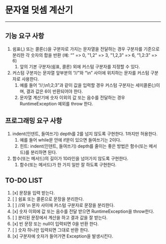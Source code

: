 # 문자열 덧셈 계산기
---
## 기능 요구 사항
1. 쉼표(,) 또는 콜론(:)을 구분자로 가지는 문자열을 전달하는 경우 구분자를 기준으로 분리한 각 숫자의 합을 반환 (예: “” => 0, "1,2" => 3, "1,2,3" => 6, “1,2:3” => 6)
   1. 앞의 기본 구분자(쉼표, 콜론) 외에 커스텀 구분자를 지정할 수 있다.
2. 커스텀 구분자는 문자열 앞부분의 “//”와 “\n” 사이에 위치하는 문자를 커스텀 구분자로 사용한다. 
   1. 예를 들어 “//;\n1;2;3”과 같이 값을 입력할 경우 커스텀 구분자는 세미콜론(;)이며, 결과 값은 6이 반환되어야 한다. 
   2. 문자열 계산기에 숫자 이외의 값 또는 음수를 전달하는 경우 RuntimeException 예외를 throw 한다.

## 프로그래밍 요구 사항

1. indent(인덴트, 들여쓰기) depth를 2를 넘지 않도록 구현한다. 1까지만 허용한다. 
   1. 예를 들어 while문 안에 if문이 있으면 들여쓰기는 2이다. 
   2. 힌트: indent(인덴트, 들여쓰기) depth를 줄이는 좋은 방법은 함수(또는 메서드)를 분리하면 된다.
2. 함수(또는 메서드)의 길이가 10라인을 넘어가지 않도록 구현한다. 
   1. 함수(또는 메서드)가 한 가지 일만 잘 하도록 구현한다.

## TO-DO LIST
1. [x] 문장을 입력 받는다.
2. [ ] 쉼표 또는 콜론으로 문장을 분리한다.
3. [ ] //와 \n 문자 사이에 커스텀 구분자로 문장을 분리한다.
4. [x] 숫자 이외에 값 또는 음수를 전달 받으면 RuntimeException을 throw한다.
5. [ ] 분리된 문장에서 계산을 하고 결과 값을 잘 받는다.
6. [x] 빈 문장 또는 null이 입력되면 0을 반환 한다.
7. [ ] 숫자 하나만 입력되면 그대로 반환 한다.
8. [x] 구분자에 숫자가 들어가면 Exception을 발생시킨다.